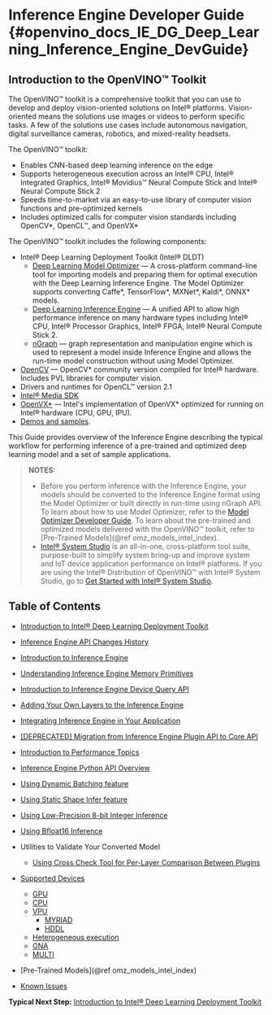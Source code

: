 # Inference Engine Developer Guide {#openvino_docs_IE_DG_Deep_Learning_Inference_Engine_DevGuide}

## Introduction to the OpenVINO™ Toolkit

The OpenVINO™ toolkit is a comprehensive toolkit that you can use to develop and deploy vision-oriented solutions on
Intel® platforms. Vision-oriented means the solutions use images or videos to perform specific tasks.
A few of the solutions use cases include autonomous navigation, digital surveillance cameras, robotics,
and mixed-reality headsets.

The OpenVINO™ toolkit:

* Enables CNN-based deep learning inference on the edge
* Supports heterogeneous execution across an Intel&reg; CPU, Intel&reg; Integrated Graphics, Intel&reg; Movidius&trade; Neural Compute Stick and Intel&reg; Neural Compute Stick 2
* Speeds time-to-market via an easy-to-use library of computer vision functions and pre-optimized kernels
* Includes optimized calls for computer vision standards including OpenCV\*, OpenCL&trade;, and OpenVX\*

The OpenVINO™ toolkit includes the following components:

* Intel® Deep Learning Deployment Toolkit (Intel® DLDT)
    - [Deep Learning Model Optimizer](../MO_DG/Deep_Learning_Model_Optimizer_DevGuide.md) — A cross-platform command-line tool for importing models and
    preparing them for optimal execution with the Deep Learning Inference Engine. The Model Optimizer supports converting Caffe*,
    TensorFlow*, MXNet*, Kaldi*, ONNX* models.
    - [Deep Learning Inference Engine](inference_engine_intro.md) — A unified API to allow high performance inference on many hardware types
    including Intel® CPU, Intel® Processor Graphics, Intel® FPGA, Intel® Neural Compute Stick 2.
    - [nGraph](../nGraph_DG/nGraph_dg.md) — graph representation and manipulation engine which is used to represent a model inside Inference Engine and allows the run-time model construction without using Model Optimizer.
* [OpenCV](https://docs.opencv.org/) — OpenCV* community version compiled for Intel® hardware.
Includes PVL libraries for computer vision.
* Drivers and runtimes for OpenCL™ version 2.1
* [Intel® Media SDK](https://software.intel.com/en-us/media-sdk)
* [OpenVX*](https://software.intel.com/en-us/cvsdk-ovx-guide) — Intel's implementation of OpenVX*
optimized for running on Intel® hardware (CPU, GPU, IPU).
* [Demos and samples](Samples_Overview.md).


This Guide provides overview of the Inference Engine describing the typical workflow for performing
inference of a pre-trained and optimized deep learning model and a set of sample applications.

> **NOTES:** 
> - Before you perform inference with the Inference Engine, your models should be converted to the Inference Engine format using the Model Optimizer or built directly in run-time using nGraph API. To learn about how to use Model Optimizer, refer to the [Model Optimizer Developer Guide](../MO_DG/Deep_Learning_Model_Optimizer_DevGuide.md). To learn about the pre-trained and optimized models delivered with the OpenVINO™ toolkit, refer to [Pre-Trained Models](@ref omz_models_intel_index).
> - [Intel® System Studio](https://software.intel.com/en-us/system-studio) is an all-in-one, cross-platform tool suite, purpose-built to simplify system bring-up and improve system and IoT device application performance on Intel® platforms. If you are using the Intel® Distribution of OpenVINO™ with Intel® System Studio, go to [Get Started with Intel® System Studio](https://software.intel.com/en-us/articles/get-started-with-openvino-and-intel-system-studio-2019).


## Table of Contents

* [Introduction to Intel® Deep Learning Deployment Toolkit](Introduction.md)

* [Inference Engine API Changes History](API_Changes.md)

* [Introduction to Inference Engine](inference_engine_intro.md)

* [Understanding Inference Engine Memory Primitives](Memory_primitives.md)

* [Introduction to Inference Engine Device Query API](InferenceEngine_QueryAPI.md)

* [Adding Your Own Layers to the Inference Engine](Extensibility_DG/Intro.md)

* [Integrating Inference Engine in Your Application](Integrate_with_customer_application_new_API.md)

* [[DEPRECATED] Migration from Inference Engine Plugin API to Core API](Migration_CoreAPI.md)

* [Introduction to Performance Topics](Intro_to_Performance.md)

* [Inference Engine Python API Overview](../../inference-engine/ie_bridges/python/docs/api_overview.md)

* [Using Dynamic Batching feature](DynamicBatching.md)

* [Using Static Shape Infer feature](ShapeInference.md)

* [Using Low-Precision 8-bit Integer Inference](Int8Inference.md)

* [Using Bfloat16 Inference](Bfloat16Inference.md)

* Utilities to Validate Your Converted Model
    * [Using Cross Check Tool for Per-Layer Comparison Between Plugins](../../inference-engine/tools/cross_check_tool/README.md)

* [Supported Devices](supported_plugins/Supported_Devices.md)
    * [GPU](supported_plugins/CL_DNN.md)
    * [CPU](supported_plugins/CPU.md)
    * [VPU](supported_plugins/VPU.md)
      * [MYRIAD](supported_plugins/MYRIAD.md)
      * [HDDL](supported_plugins/HDDL.md)
    * [Heterogeneous execution](supported_plugins/HETERO.md)
    * [GNA](supported_plugins/GNA.md)
    * [MULTI](supported_plugins/MULTI.md)

* [Pre-Trained Models](@ref omz_models_intel_index)

* [Known Issues](Known_Issues_Limitations.md)

**Typical Next Step:** [Introduction to Intel® Deep Learning Deployment Toolkit](Introduction.md)
